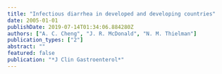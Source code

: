 ```yaml
---
title: "Infectious diarrhea in developed and developing countries"
date: 2005-01-01
publishDate: 2019-07-14T01:34:06.884280Z
authors: ["A. C. Cheng", "J. R. McDonald", "N. M. Thielman"]
publication_types: ["2"]
abstract: ""
featured: false
publication: "*J Clin Gastroenterol*"
---
```



